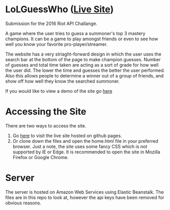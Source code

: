 # LoLGuessWho ([Live Site](http://somexotherxguy.github.io/))
Submission for the 2016 Riot API Challange.

A game where the user tries to guess a summoner's top 3 mastery champions. It can be a game to play amongst friends or even to see how well you know your favorite pro-player/streamer.

The website has a very striaght-forward design in which the user uses the search bar at the bottom of the page to make champion guesses. Number of guesses and total time taken are acting as a sort of grade for how well the user did. The lower the time and guesses the better the user performed. Also this allows people to determine a winner out of a group of friends, and show off how well they know the searched summoner.

If you would like to view a demo of the site go [here](https://www.youtube.com/watch?v=31HzkVdrYXc)

# Accessing the Site
There are two ways to access the site.
1. Go [here](http://somexotherxguy.github.io/) to visit the live site hosted on github pages.
2. Or clone down the files and open the home.html file in your preferred browser.
Just a note, the site uses some fancy CSS which is not supported by IE or Edge. It is recommended to open the site in Mozilla Firefox or Google Chrome.

# Server
The server is hosted on Amazon Web Services using Elastic Beanstalk. The files are in this repo to look at, however the api keys have been removed for obvious reasons.
